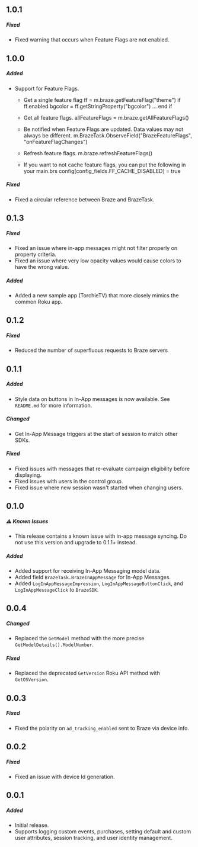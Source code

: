 ## 1.0.1

##### Fixed

- Fixed warning that occurs when Feature Flags are not enabled.

## 1.0.0

##### Added

- Support for Feature Flags.
   - Get a single feature flag
     ff = m.braze.getFeatureFlag("theme")
     if ff.enabled 
       bgcolor = ff.getStringProperty("bgcolor")
       ...
     end if

   - Get all feature flags.
     allFeatureFlags = m.braze.getAllFeatureFlags()

   - Be notified when Feature Flags are updated. Data values may not always be different.
     m.BrazeTask.ObserveField("BrazeFeatureFlags", "onFeatureFlagChanges")

   - Refresh feature flags.
     m.braze.refreshFeatureFlags()

   - If you want to not cache feature flags, you can put the following in your main.brs
   config[config_fields.FF_CACHE_DISABLED] = true

##### Fixed

- Fixed a circular reference between Braze and BrazeTask.

## 0.1.3

##### Fixed

- Fixed an issue where in-app messages might not filter properly on property criteria.
- Fixed an issue where very low opacity values would cause colors to have the wrong value.

##### Added

- Added a new sample app (TorchieTV) that more closely mimics the common Roku app.

## 0.1.2

##### Fixed

- Reduced the number of superfluous requests to Braze servers

## 0.1.1

##### Added

- Style data on buttons in In-App messages is now available. See `README.md` for more information.

##### Changed

- Get In-App Message triggers at the start of session to match other SDKs.

##### Fixed

- Fixed issues with messages that re-evaluate campaign eligibility before displaying.
- Fixed issues with users in the control group.
- Fixed issue where new session wasn't started when changing users.

## 0.1.0

##### ⚠️ Known Issues
- This release contains a known issue with in-app message syncing. Do not use this version and upgrade to 0.1.1+ instead.

##### Added

- Added support for receiving In-App Messaging model data.
- Added field `BrazeTask.BrazeInAppMessage` for In-App Messages.
- Added `LogInAppMessageImpression`, `LogInAppMessageButtonClick`, and `LogInAppMessageClick` to `BrazeSDK`.

## 0.0.4

##### Changed

- Replaced the `GetModel` method with the more precise `GetModelDetails().ModelNumber`.

##### Fixed

- Replaced the deprecated `GetVersion` Roku API method with `GetOSVersion`.

## 0.0.3

##### Fixed

- Fixed the polarity on `ad_tracking_enabled` sent to Braze via device info.

## 0.0.2

##### Fixed

- Fixed an issue with device Id generation.

## 0.0.1

##### Added

- Initial release.
- Supports logging custom events, purchases, setting default and custom user attributes, session tracking, and user identity management.

